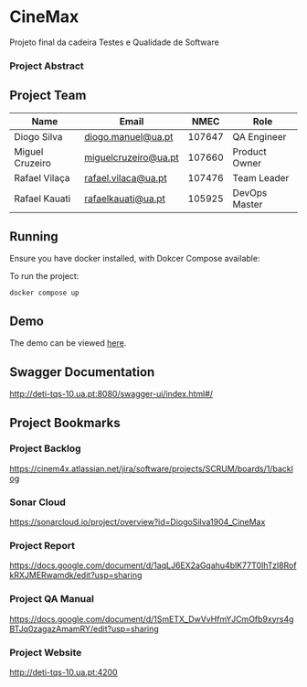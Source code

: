 # CineMax
Projeto final da cadeira Testes e Qualidade de Software

### Project Abstract


## Project Team

| Name | Email | NMEC | Role |
| ---- | ----- | ---- | ---- |
| Diogo Silva | diogo.manuel@ua.pt | 107647 | QA Engineer |
| Miguel Cruzeiro | miguelcruzeiro@ua.pt | 107660 | Product Owner |
| Rafael Vilaça | rafael.vilaca@ua.pt | 107476 | Team Leader |
| Rafael Kauati | rafaelkauati@ua.pt | 105925 | DevOps Master |

## Running 
Ensure you have docker installed, with Dokcer Compose available:

To run the project:

```
docker compose up
```
  
## Demo

The demo can be viewed [here](https://youtu.be/2gMAwDJ-4PQ).

## Swagger Documentation

http://deti-tqs-10.ua.pt:8080/swagger-ui/index.html#/

##  Project Bookmarks

### Project Backlog

https://cinem4x.atlassian.net/jira/software/projects/SCRUM/boards/1/backlog


### Sonar Cloud

https://sonarcloud.io/project/overview?id=DiogoSilva1904_CineMax

### Project Report

https://docs.google.com/document/d/1aqLJ6EX2aGqahu4blK77T0IhTzl8RofkRXJMERwamdk/edit?usp=sharing

### Project QA Manual

https://docs.google.com/document/d/1SmETX_DwVvHfmYJCmOfb9xyrs4gBTJq0zagazAmamRY/edit?usp=sharing

### Project Website

http://deti-tqs-10.ua.pt:4200
